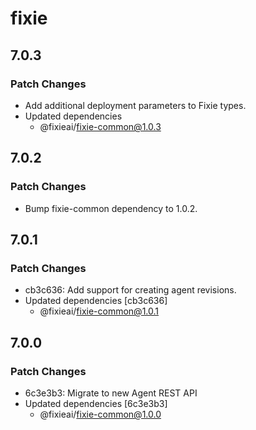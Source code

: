 # fixie

## 7.0.3

### Patch Changes

- Add additional deployment parameters to Fixie types.
- Updated dependencies
  - @fixieai/fixie-common@1.0.3

## 7.0.2

### Patch Changes

- Bump fixie-common dependency to 1.0.2.

## 7.0.1

### Patch Changes

- cb3c636: Add support for creating agent revisions.
- Updated dependencies [cb3c636]
  - @fixieai/fixie-common@1.0.1

## 7.0.0

### Patch Changes

- 6c3e3b3: Migrate to new Agent REST API
- Updated dependencies [6c3e3b3]
  - @fixieai/fixie-common@1.0.0
